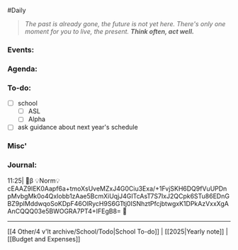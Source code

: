 #Daily
>*The past is already gone, the future is not yet here. There's only one moment for you to live, the present.*
>***Think often, act well.***
### Events:

### Agenda:

### To-do:
- [ ] school
	- [ ] ASL
	- [ ] Alpha
- [ ] ask guidance about next year's schedule
### Misc'

### Journal:
11:25| 🔐β 💡Norm💡cEAAZ9IEK0Aapf6a+tmoXsUveMZxJ4G0Ciu3Exa/+1FvjSKH6DQ9fVuUPDnpMvbgMk0o4QxIobb1zAae5BcmXiUqjJ4GITcAsT7S7IxJ2QCpk6STu86EDnGBZ9pIMddwqoSoKDpF46OlRycH9S6GTtj0ISNhztPfcjbtwgxK1DPkAzVxxXgAAnCQQQ03e5BWOGRA7PT4+IFEgB8= 🔐

---
[[4 Other/4 v'lt archive/School/Todo|School To-do]] | [[2025|Yearly note]] | [[Budget and Expenses]]